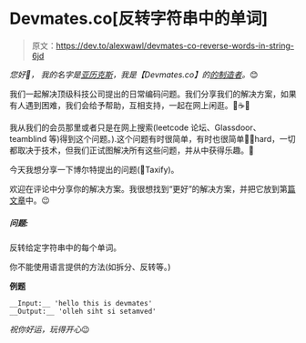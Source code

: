 # Devmates.co[反转字符串中的单词]

> 原文：<https://dev.to/alexwawl/devmates-co-reverse-words-in-string-6jd>

*您好👋，
我的名字是[亚历克斯](https://twitter.com/alexwawl)，我是【Devmates.co】的[的制造者](https://devmates.co)。*😊

我们一起解决顶级科技公司提出的日常编码问题。我们分享我们的解决方案，如果有人遇到困难，我们会给予帮助，互相支持，一起在网上闲逛。🍻☕️💬

我从我们的会员那里或者只是在网上搜索(leetcode 论坛、Glassdoor、teamblind 等)得到这个问题。).这个问题有时很简单，有时也很简单👷‍♂️hard，一切都取决于技术，但我们正试图解决所有这些问题，并从中获得乐趣。🙌

今天我想分享一下博尔特提出的问题(🚖Taxify)。

欢迎在评论中分享你的解决方案。我很想找到“更好”的解决方案，并把它放到第[篇文章](https://devmates.co/solutions/reverse_words_in_string)中。😉

##### 问题:

反转给定字符串中的每个单词。

你不能使用语言提供的方法(如拆分、反转等。)

**例题**

```
__Input:__ 'hello this is devmates'
__Output:__ 'olleh siht si setamved' 
```

*祝你好运，玩得开心*😉